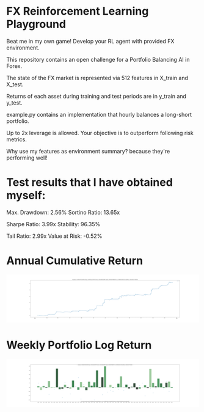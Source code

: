 # FX Reinforcement Learning Playground
Beat me in my own game! Develop your RL agent with provided FX environment.

This repository contains an open challenge for a Portfolio Balancing AI in Forex.

The state of the FX market is represented via 512 features in X_train and X_test.

Returns of each asset during training and test periods are in y_train and y_test.

example.py contains an implementation that hourly balances a long-short portfolio.

Up to 2x leverage is allowed. Your objective is to outperform following risk metrics.

Why use my features as environment summary? because they're performing well! 

# Test results that I have obtained myself:
Max. Drawdown: 2.56% 
Sortino Ratio: 13.65x

Sharpe Ratio: 3.99x 
Stability: 96.35% 

Tail Ratio: 2.99x 
Value at Risk: -0.52%

# Annual Cumulative Return
![](annual_return.png)
# Weekly Portfolio Log Return
![](weekly_return.png)

